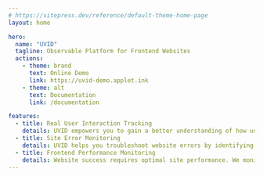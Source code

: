 ```yaml
---
# https://vitepress.dev/reference/default-theme-home-page
layout: home

hero:
  name: "UVID"
  tagline: Observable Platform for Frontend Websites
  actions:
    - theme: brand
      text: Online Demo
      link: https://uvid-demo.applet.ink
    - theme: alt
      text: Documentation
      link: /documentation

features:
  - title: Real User Interaction Tracking
    details: UVID empowers you to gain a better understanding of how users interact with your website in real-time.
  - title: Site Error Monitoring
    details: UVID helps you troubleshoot website errors by identifying the root cause of the problem, reducing your frustration.
  - title: Frontend Performance Monitoring
    details: Website success requires optimal site performance. We monitor key metrics, such as page load time, and provide detailed reports to help you understand your site's performance.
---
```

